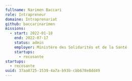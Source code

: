 ```yaml
---
fullname: Narimen Baccari
role: Intrapreneur
domaine: Intraprenariat
github: baccarinarimen
missions:
  - start: 2022-01-18
    end: 2022-07-17
    status: admin
    employer: Ministère des Solidarités et de la Santé
    startups:
      - recosante
startups:
  - recosante
uuid: 37aa8725-1539-4a7a-b93b-cbb678e8dd49
---
```

